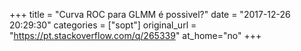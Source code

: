 +++
title = "Curva ROC para GLMM é possivel?"
date = "2017-12-26 20:29:30"
categories = ["sopt"]
original_url = "https://pt.stackoverflow.com/q/265339"
at_home="no"
+++


